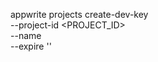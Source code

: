 appwrite projects create-dev-key \
    --project-id <PROJECT_ID> \
    --name <NAME> \
    --expire ''
